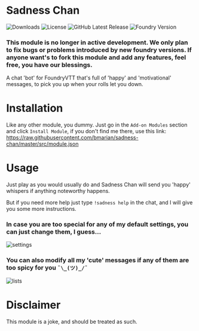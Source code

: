 # Sadness Chan
![Downloads](https://img.shields.io/github/downloads/bmarian/sadness-chan/total?style=for-the-badge)
![License](https://img.shields.io/github/license/bmarian/sadness-chan?style=for-the-badge)
![GitHub Latest Release](https://img.shields.io/github/release/bmarian/sadness-chan?style=for-the-badge)
![Foundry Version](https://img.shields.io/badge/FoundryVTT-0.7.4-blueviolet?style=for-the-badge)

### This module is no longer in active development. We only plan to fix bugs or problems introduced by new foundry versions. If anyone want's to fork this module and add any features, feel free, you have our blessings.
A chat 'bot' for FoundryVTT that's full of 'happy' and 'motivational' messages, to pick you up when your rolls let you down. 


# Installation
Like any other module, you dummy. Just go in the `Add-on Modules` section and click `Install Module`, if you don't find me there, use this link: 
https://raw.githubusercontent.com/bmarian/sadness-chan/master/src/module.json

# Usage
Just play as you would usually do and Sadness Chan will send you 'happy' whispers if anything noteworthy happens.

But if you need more help just type `!sadness help` in the chat, and I will give you some more instructions.

### In case you are too special for any of my default settings, you can just change them, I guess...
![settings](https://i.imgur.com/TDrcFLL.png)

### You can also modify all my 'cute' messages if any of them are too spicy for you `¯\_(ツ)_/¯`
![lists](https://i.imgur.com/IaLYF9u.png)

# Disclaimer
This module is a joke, and should be treated as such.
